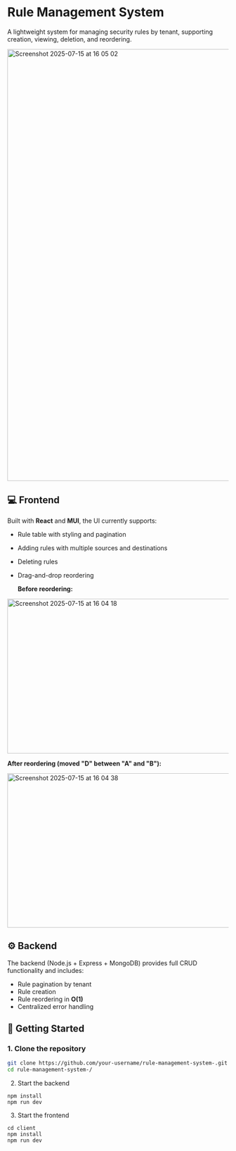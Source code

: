 # Rule Management System

A lightweight system for managing security rules by tenant, supporting creation, viewing, deletion, and reordering.

<img width="1512" height="982" alt="Screenshot 2025-07-15 at 16 05 02" src="https://github.com/user-attachments/assets/56462804-3016-4476-a74a-51e12cd6e715" />

## 💻 Frontend

Built with **React** and **MUI**, the UI currently supports:

- Rule table with styling and pagination
- Adding rules with multiple sources and destinations
- Deleting rules
- Drag-and-drop reordering



  **Before reordering:**
  
<img width="1487" height="352" alt="Screenshot 2025-07-15 at 16 04 18" src="https://github.com/user-attachments/assets/8f9c9805-bc3a-4f7f-93b6-82db9c3fd7e1" />


**After reordering (moved "D" between "A" and "B"):**

<img width="1508" height="351" alt="Screenshot 2025-07-15 at 16 04 38" src="https://github.com/user-attachments/assets/446d75fa-7e1a-4aa4-9146-588ab3d0f705" />


## ⚙️ Backend

The backend (Node.js + Express + MongoDB) provides full CRUD functionality and includes:

- Rule pagination by tenant
- Rule creation 
- Rule reordering in **O(1)**
- Centralized error handling

## 🚀 Getting Started

### 1. Clone the repository

```bash
git clone https://github.com/your-username/rule-management-system-.git
cd rule-management-system-/
```

2. Start the backend
```
npm install
npm run dev
```
3. Start the frontend
```
cd client
npm install
npm run dev
```
